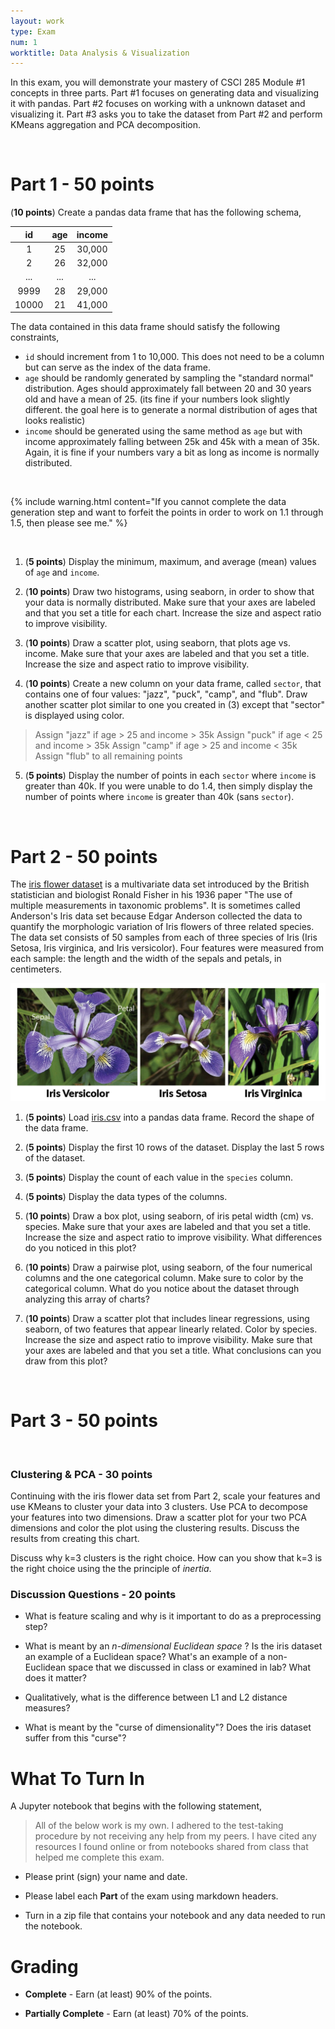 ```yaml
---
layout: work
type: Exam
num: 1
worktitle: Data Analysis & Visualization
---
```


In this exam, you will demonstrate your mastery of CSCI 285 Module #1 concepts in three parts. Part #1 focuses on generating data and visualizing it with pandas. Part #2 focuses on working with a unknown dataset and visualizing it. Part #3 asks you to take the dataset from Part #2 and perform KMeans aggregation and PCA decomposition.

<br />

# Part 1 - 50 points

(**10 points**) Create a pandas data frame that has the following schema, 

|  id   | age  | income |
| :---: | :--: | :----: |
|   1   |  25  | 30,000 |
|   2   |  26  | 32,000 |
|  ...  | ...  |  ...   |
| 9999  |  28  | 29,000 |
| 10000 |  21  | 41,000 |


The data contained in this data frame should satisfy the following constraints, 

* `id` should increment from 1 to 10,000. This does not need to be a column but can serve as the index of the data frame. 
* `age` should be randomly generated by sampling the "standard normal" distribution. Ages should approximately fall between 20 and 30 years old and have a mean of 25. (its fine if your numbers look slightly different. the goal here is to generate a normal distribution of ages that looks realistic)
* `income` should be generated using the same method as `age` but with income approximately falling between 25k and 45k with a mean of 35k. Again, it is fine if your numbers vary a bit as long as income is normally distributed. 

<br />

{% include warning.html content="If you cannot complete the data generation step and want to forfeit the points in order to work on 1.1 through 1.5, then please see me." %}

<br />


1. (**5 points**) Display the minimum, maximum, and average (mean) values of `age` and `income`. 

2. (**10 points**) Draw two histograms, using seaborn, in order to show that your data is normally distributed. Make sure that your axes are labeled and that you set a title for each chart. Increase the size and aspect ratio to improve visibility. 

3. (**10 points**) Draw a scatter plot, using seaborn, that plots age vs. income. Make sure that your axes are labeled and that you set a title. Increase the size and aspect ratio to improve visibility.

4. (**10 points**) Create a new column on your data frame, called `sector`, that contains one of four values: "jazz", "puck", "camp", and "flub". Draw another scatter plot similar to one you created in (3) except that "sector" is displayed using color.

> Assign "jazz" if age > 25 and income > 35k
> Assign "puck" if age < 25 and income > 35k
> Assign "camp" if age > 25 and income < 35k
> Assign "flub" to all remaining points

5. (**5 points**) Display the number of points in each `sector` where `income` is greater than 40k. If you were unable to do 1.4, then simply display the number of points where `income` is greater than 40k (sans `sector`). 



<br />


# Part 2 - 50 points

The [iris flower dataset](https://www.kaggle.com/datasets/arshid/iris-flower-dataset) is a multivariate data set introduced by the British statistician and biologist Ronald Fisher in his 1936 paper "The use of multiple measurements in taxonomic problems". It is sometimes called Anderson's Iris data set because Edgar Anderson collected the data to quantify the morphologic variation of Iris flowers of three related species. The data set consists of 50 samples from each of three species of Iris (Iris Setosa, Iris virginica, and Iris versicolor). Four features were measured from each sample: the length and the width of the sepals and petals, in centimeters.


<img src="../assets/images/iris.png" alt="" width="600"/>


1. (**5 points**) Load [iris.csv](../assets/data/iris.csv) into a pandas data frame. Record the shape of the data frame. 

2. (**5 points**) Display the first 10 rows of the dataset. Display the last 5 rows of the dataset.

3. (**5 points**) Display the count of each value in the `species` column. 

4. (**5 points**) Display the data types of the columns.

5. (**10 points**) Draw a box plot, using seaborn, of iris petal width (cm) vs. species. Make sure that your axes are labeled and that you set a title. Increase the size and aspect ratio to improve visibility. What differences do you noticed in this plot? 

6. (**10 points**) Draw a pairwise plot, using seaborn, of the four numerical columns and the one categorical column. Make sure to color by the categorical column. What do you notice about the dataset through analyzing this array of charts?

7. (**10 points**) Draw a scatter plot that includes linear regressions, using seaborn, of two features that appear linearly related. Color by species. Increase the size and aspect ratio to improve visibility. Make sure that your axes are labeled and that you set a title. What conclusions can you draw from this plot?

<br />

# Part 3 - 50 points

<br />

### Clustering & PCA - 30 points

Continuing with the iris flower data set from Part 2, scale your features and use KMeans to cluster your data into 3 clusters. Use PCA to decompose your features into two dimensions. Draw a scatter plot for your two PCA dimensions and color the plot using the clustering results. Discuss the results from creating this chart. 

Discuss why k=3 clusters is the right choice. How can you show that k=3 is the right choice using the the principle of _inertia_. 



### Discussion Questions - 20 points

* What is feature scaling and why is it important to do as a preprocessing step?

* What is meant by an _n-dimensional Euclidean space_ ? Is the iris dataset an example of a Euclidean space? What's an example of a non-Euclidean space that we discussed in class or examined in lab? What does it matter?

* Qualitatively, what is the difference between L1 and L2 distance measures?

* What is meant by the "curse of dimensionality"? Does the iris dataset suffer from this "curse"? 



# What To Turn In

A Jupyter notebook that begins with the following statement, 

> All of the below work is my own. I adhered to the test-taking procedure by not receiving any help from my peers. I have cited any resources I found online or from notebooks shared from class that helped me complete this exam.



* Please print (sign) your name and date. 

* Please label each **Part** of the exam using markdown headers. 

* Turn in a zip file that contains your notebook and any data needed to run the notebook.



# Grading

* **Complete** - Earn (at least) 90% of the points.

* **Partially Complete** - Earn (at least) 70% of the points. 

